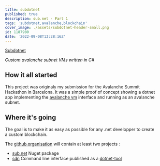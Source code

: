 ```yaml
---
title: subdotnet
published: true
description: sub.net - Part 1
tags: 'subdotnet,avalanche,blockchain'
cover_image: ./assets/subdotnet-header-small.png
id: 1187980
date: '2022-09-08T13:28:16Z'
---
```



[Subdotnet](https://github.com/boulix3/subdotnet) 

_Custom avalanche subnet VMs written in C#_

## How it all started

This project was originaly my submission for the Avalanche Summit Hackathon in Barcelona.
It was a simple proof of concept showing a dotnet app implementing the [avalanche vm](https://github.com/ava-labs/avalanchego/blob/master/proto/vm/vm.proto) interface and running as an avalanche subnet.


## Where it's going

The goal is to make it as easy as possible for any .net developper to create a custom blockchain.

The [github organisation](https://github.com/subdotnet) will contain at least two projects : 
- [sub.net](https://github.com/subdotnet/sub.net) Nuget package 
- [sdn](https://github.com/subdotnet/subdotnet-cli) Command line interface published as a [dotnet-tool](https://www.nuget.org/packages/sdn/)
